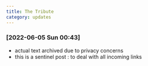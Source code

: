 ```yaml
---
title: The Tribute
category: updates
---
```


### [2022-06-05 Sun 00:43]

 - actual text archived due to privacy concerns
 - this is a sentinel post : to deal with all incoming links
